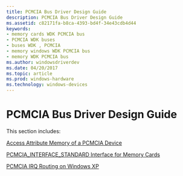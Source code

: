 ```yaml
---
title: PCMCIA Bus Driver Design Guide
description: PCMCIA Bus Driver Design Guide
ms.assetid: c82171fa-b8ca-4393-bd4f-34e43cdb4d44
keywords:
- memory cards WDK PCMCIA bus
- PCMCIA WDK buses
- buses WDK , PCMCIA
- memory windows WDK PCMCIA bus
- memory WDK PCMCIA bus
ms.author: windowsdriverdev
ms.date: 04/20/2017
ms.topic: article
ms.prod: windows-hardware
ms.technology: windows-devices
---
```


# PCMCIA Bus Driver Design Guide





This section includes:

[Access Attribute Memory of a PCMCIA Device](https://msdn.microsoft.com/library/windows/hardware/ff536892)

[PCMCIA\_INTERFACE\_STANDARD Interface for Memory Cards](https://msdn.microsoft.com/library/windows/hardware/ff537606)

[PCMCIA IRQ Routing on Windows XP](https://msdn.microsoft.com/library/windows/hardware/ff537608)

 

 





